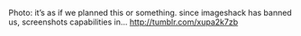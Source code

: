 Photo: it’s as if we planned this or something. since imageshack has banned us, screenshots capabilities in... http://tumblr.com/xupa2k7zb